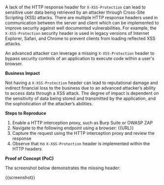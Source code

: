 A lack of the HTTP response header for `X-XSS-Protection` can lead to sensitive user data being retrieved by an attacker through Cross-Site Scripting (XSS) attacks. There are multiple HTTP response headers used in communication between the server and client which can be implemented to improve security against well documented vulnerabilities. For example, the `X-XSS-Protection` security header is used in legacy versions of Internet Explorer, Safari, and Chrome to prevent clients from loading reflected XSS attacks.

An advanced attacker can leverage a missing `X-XSS-Protection` header to bypass security controls of an application to execute code within a user's browser.

**Business Impact**

Not having a `X-XSS-Protection` header can lead to reputational damage and indirect financial loss to the business due to an advanced attacker’s ability to access data through a XSS attack. The degree of impact is dependent on the sensitivity of data being stored and transmitted by the application, and the sophistication of the attacker’s abilities.

**Steps to Reproduce**

1. Enable a HTTP interception proxy, such as Burp Suite or OWASP ZAP
1. Navigate to the following endpoint using a browser: {{URL}}
1. Capture the request using the HTTP interception proxy and review the response
1. Observe that no `X-XSS-Protection` header is implemented within the HTTP headers

**Proof of Concept (PoC)**

The screenshot below demonstrates the missing header:

{{screenshot}}
